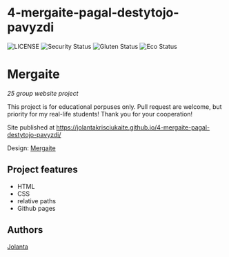 # 4-mergaite-pagal-destytojo-pavyzdi

![LICENSE](https://img.shields.io/badge/license-MIT-blue.svg?style=flat-square)
![Security Status](https://img.shields.io/security-headers?label=Security&url=https%3A%2F%2Fgithub.com&style=flat-square)
![Gluten Status](https://img.shields.io/badge/Gluten-Free-green.svg)
![Eco Status](https://img.shields.io/badge/ECO-Friendly-green.svg)

# Mergaite

_25 group website project_

This project is for educational porpuses only. Pull request are welcome, but priority for my real-life students! Thank you for your cooperation!

Site published at https://jolantakrisciukaite.github.io/4-mergaite-pagal-destytojo-pavyzdi/

Design: [Mergaite](https://cdn.discordapp.com/attachments/648536139677958156/648860692459290634/unknown.png)

## Project features

- HTML
- CSS
- relative paths
- Github pages

## Authors

[Jolanta](https://github.com/jolantakrisciukaite)
